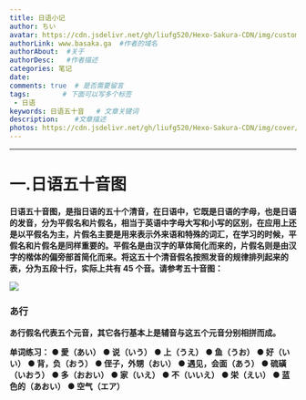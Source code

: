 ```yaml
---
title: 日语小记
author: ちい
avatar: https://cdn.jsdelivr.net/gh/liufg520/Hexo-Sakura-CDN/img/custom/avatar.jpg
authorLink: www.basaka.ga  #作者的域名
authorAbout:  #关于
authorDesc:   #作者描述
categories: 笔记
date: 
comments: true  # 是否需要留言
tags:        # 下面可以写多个标签
 - 日语
keywords: 日语五十音   # 文章关键词
description:    #文章描述
photos: https://cdn.jsdelivr.net/gh/liufg520/Hexo-Sakura-CDN/img/cover/bg2.webp
---
```

---

# 一.日语五十音图

**日语五十音图，是指日语的五十个清音，在日语中，它既是日语的字母，也是日语的发音，分为平假名和片假名，相当于英语中字母大写和小写的区别，在应用上还是以平假名为主，片假名主要是用来表示外来语和特殊的词汇，在学习的时候，平假名和片假名是同样重要的。平假名是由汉字的草体简化而来的，片假名则是由汉字的楷体的偏旁部首简化而来。将这五十个清音假名按照发音的规律排列起来的表，分为五段十行，实际上共有 45 个音。请参考五十音图：**

![](https://cdn.jsdelivr.net/gh/liufg520/Blog-Pictures/%E6%97%A5%E8%AF%AD/20200818233943.png)

### あ行

**あ行假名代表五个元音，其它各行基本上是辅音与这五个元音分别相拼而成。**

**单词练习：** 
**● 愛（あい）** **● 说（いう）** **● 上（うえ）**  **● 鱼（うお）** **● 好（いい）** **● 背，负（おう）**  **● 侄子，外甥（おい）** **● 遇见，会面（あう）**                                **● 硫磺（いおう）**  **● 多（おおい）** **● 家（いえ）** **● 不（いいえ）** **● 栄（えい）**  **● 蓝色的（あおい）** **● 空气（エア）** 
                                                           
                                                                         
                                                                            
                                                       



